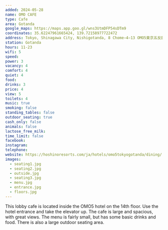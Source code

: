 ```yaml
---
added: 2024-05-28
name: OMO CAFE
type: Cafe
area: Gotanda
google_maps: https://maps.app.goo.gl/wns3UtmDFP54sDTm9
coordinates: 35.62247961665424, 139.72158977722472
address: Tokyo, Shinagawa City, Nishigotanda, 8 Chome−4−13 OMO5東京五反田 by 星野リゾート14階
station: Gotanda
hours: 11-23
wifi: 5
speed: 
power: 3
vacancy: 4
comfort: 4
quiet: 4
food: 
drinks: 3
price: 4
view: 5
toilets: 4
music: true
smoking: false
standing_tables: false
outdoor_seating: true
cash_only: false
animals: false
lactose_free_milk: 
time_limit: false
facebook: 
instagram: 
telephone: 
website: https://hoshinoresorts.com/ja/hotels/omo5tokyogotanda/dining/
images:
  - seating1.jpg
  - seating2.jpg
  - outside.jpg
  - seating3.jpg
  - menu.jpg
  - entrance.jpg
  - floors.jpg
---
```


This lobby cafe is located inside the OMO5 hotel on the 14th floor. Use the hotel entrance and take the elevator up. The cafe is large and spacious, with great views. The menu is fairly small, but has some basic drinks and food. There is also a large outdoor seating area.
